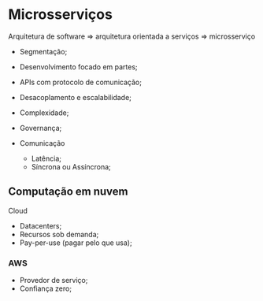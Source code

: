# Microsserviços
Arquitetura de software => arquitetura orientada a serviços => microsserviço
- Segmentação;

- Desenvolvimento focado em partes;
- APIs com protocolo de comunicação;
- Desacoplamento e escalabilidade;

- Complexidade;
- Governança;

- Comunicação
	- Latência;
	- Síncrona ou Assíncrona;

## Computação em nuvem
Cloud
- Datacenters;
- Recursos sob demanda;
- Pay-per-use (pagar pelo que usa);

### AWS
- Provedor de serviço;
- Confiança zero;
